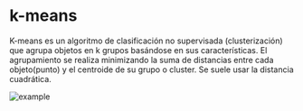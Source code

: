# k-means

K-means es un algoritmo de clasificación no supervisada (clusterización) que agrupa objetos en k grupos basándose en sus características. 
El agrupamiento se realiza minimizando la suma de distancias entre cada objeto(punto) y el centroide de su grupo o cluster. 
Se suele usar la distancia cuadrática.


![example](https://user-images.githubusercontent.com/42578741/101288577-53444480-37c5-11eb-9acc-3f463917ca4e.png)
